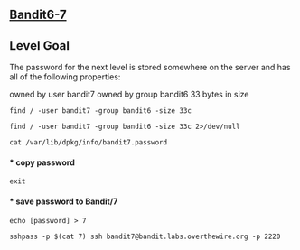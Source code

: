 ## [Bandit6-7](https://overthewire.org/wargames/bandit/bandit7.html)

## Level Goal
The password for the next level is stored somewhere on the server and has all of the following properties:

owned by user bandit7
owned by group bandit6
33 bytes in size

```
find / -user bandit7 -group bandit6 -size 33c
```
```
find / -user bandit7 -group bandit6 -size 33c 2>/dev/null
```
```
cat /var/lib/dpkg/info/bandit7.password
```

#### * copy password 

```
exit
```
#### * save password to Bandit/7
```
echo [password] > 7
```

```
sshpass -p $(cat 7) ssh bandit7@bandit.labs.overthewire.org -p 2220
```
